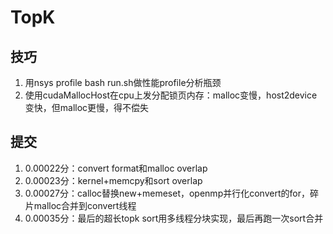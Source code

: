 # TopK

## 技巧
1. 用nsys profile bash run.sh做性能profile分析瓶颈
2. 使用cudaMallocHost在cpu上发分配锁页内存：malloc变慢，host2device变快，但malloc更慢，得不偿失

## 提交
1. 0.00022分：convert format和malloc overlap
2. 0.00023分：kernel+memcpy和sort overlap
3. 0.00027分：calloc替换new+memeset，openmp并行化convert的for，碎片malloc合并到convert线程
4. 0.00035分：最后的超长topk sort用多线程分块实现，最后再跑一次sort合并